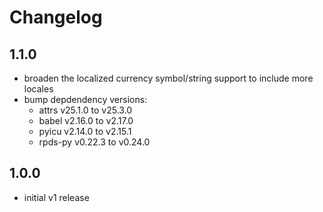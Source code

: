 # Changelog

## 1.1.0

- broaden the localized currency symbol/string support to include more locales
- bump depdendency versions:
  - attrs v25.1.0 to v25.3.0
  - babel v2.16.0 to v2.17.0
  - pyicu v2.14.0 to v2.15.1
  - rpds-py v0.22.3 to v0.24.0

## 1.0.0

- initial v1 release
